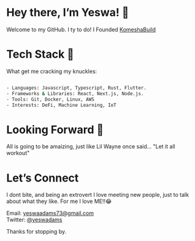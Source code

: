 # Hey there, I’m Yeswa! 👋
Welcome to my GitHub. I ty to do! I Founded [KomeshaBuild](https://komeshabuild.framer.ai/)

# Tech Stack 🔧
What get me cracking my knuckles:
``` bash

- Languages: Javascript, Typescript, Rust, Flutter.
- Frameworks & Libraries: React, Next.js, Node.js.
- Tools: Git, Docker, Linux, AWS
- Interests: DeFi, Machine Learning, IoT

```

# Looking Forward 🔭
All is going to be amaizing, just like Lil Wayne once said... "Let it all workout"

# Let’s Connect 
I dont bite, and being an extrovert I love meeting new people, just to talk about what they like. For me I love ME!!😂

Email: yeswaadams73@gmail.com <br>
Twitter: [@yeswadams]([url](https://x.com/yeswadam))

Thanks for stopping by. 
